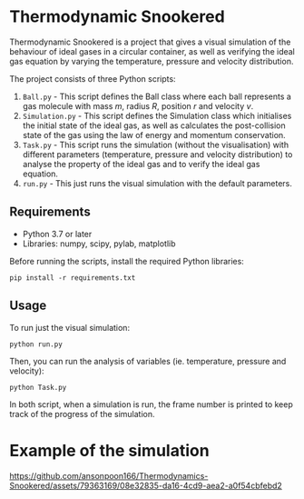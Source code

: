 # Thermodynamic Snookered

Thermodynamic Snookered is a project that gives a visual simulation of the behaviour of ideal gases in a circular container, as well as verifying the ideal gas equation by varying the temperature, pressure and velocity distribution.

The project consists of three Python scripts:
1. `Ball.py` - This script defines the Ball class where each ball represents a gas molecule with mass *m*, radius *R*, position *r* and velocity *v*.
2. `Simulation.py` - This script defines the Simulation class which initialises the initial state of the ideal gas, as well as calculates the post-collision state of the gas using the law of energy and momentum conservation.
3. `Task.py` - This script runs the simulation (without the visualisation) with different parameters (temperature, pressure and velocity distribution) to analyse the property of the ideal gas and to verify the ideal gas equation.
4. `run.py` - This just runs the visual simulation with the default parameters.

## Requirements
- Python 3.7 or later
- Libraries: numpy, scipy, pylab, matplotlib

Before running the scripts, install the required Python libraries:

```
pip install -r requirements.txt
```

## Usage

To run just the visual simulation:
```
python run.py
```

Then, you can run the analysis of variables (ie. temperature, pressure and velocity):

```
python Task.py
```

In both script, when a simulation is run, the frame number is printed to keep track of the progress of the simulation. 


# Example of the simulation


https://github.com/ansonpoon166/Thermodynamics-Snookered/assets/79363169/08e32835-da16-4cd9-aea2-a0f54cbfebd2
